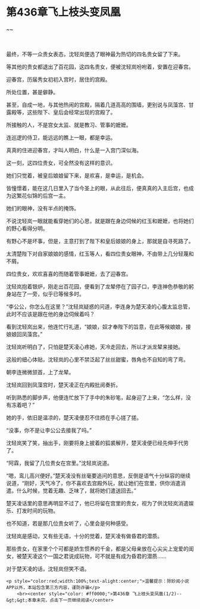 # 第436章飞上枝头变凤凰
~~
    	    <p name="pagetop" href="javascript:void(0);" onclick="return false" style="line-height: 35px;padding: 10px;color: #333;"> </p><p>最终，不等一众贵女表态，沈轻岚便选了眼神最为热切的四名贵女留了下来。</p><p>等其他的贵女都退出了百花园，这四名贵女，便被沈轻岚吩咐着，安置在迎春宫。</p><p>迎春宫，历届秀女初初入宫时，居住的宫殿。</p><p>所处位置，甚是僻静。</p><p>甚至，自成一地，与其他热闹的宫殿，隔着几道高高的围墙，更别说与凤藻宫、甘露殿等，这些陛下、皇后会经常出现的宫殿了。</p><p>所接触的人，不是宫女太监、就是教习、管事的嬷嬷。</p><p>连巡逻的侍卫，能远远的瞧上一眼，都是幸运。</p><p>真真的住进迎春宫，才叫人明白，什么是一入宫门深似海。</p><p>这一刻，这四位贵女，可全然没有这样的意识。</p><p>她们只觉着，被皇后娘娘留下来，是欢喜，是幸运，是机会。</p><p>皆憧憬着，能在这几日里入了当今圣上的眼，从此往后，便真真的入主后宫，也成为这繁花似锦的后宫一主。</p><p>她们的眼神，没有半点的掩饰。</p><p>不说沈轻岚一眼就能看穿她们的心思，就是跟在身边伺候的红玉和嬷嬷，也将她们的野心看得分明。</p><p>有野心不是坏事，但是，主意打到了陛下和皇后娘娘的身上，那就是自寻死路了。</p><p>太清楚陛下对自家娘娘的感情，红玉等人，看四位贵女眼神，不由带上几分轻蔑和不屑。</p><p>四位贵女，欢欢喜喜的而随着管事嬷嬷，去了迎春宫。</p><p>沈轻岚抱着银炉，刚走出百花园，便看到了龙辇停在了园子口，李连神色恭敬的躬身站在了一旁，似乎已等候多时。</p><p>“李公公，你怎么在这里？”沈轻岚疑惑的问道，李连身为楚天凌的心腹太监总管，此时不应该是跟在他的身边伺候着吗？</p><p>看到沈轻岚出来，他连忙行礼道，“娘娘，奴才奉陛下的旨意，在此等候娘娘，接娘娘回凤藻宫。”</p><p>沈轻岚听明白了，只怕是楚天凌心疼她，天冷走回去，所以才派龙辇来接她。</p><p>这般的细心体贴，沈轻岚的心里不禁泛起了丝丝甜蜜，唇角也不自知的弯了弯。</p><p>朝李连微微颔首，上了龙辇。</p><p>沈轻岚回到凤藻宫时，楚天凌正在内殿批阅奏折。</p><p>听到熟悉的脚步声，他便连忙放下了手中的朱砂笔，起身迎了上来，“怎么样，没有冻着吧？”</p><p>她的手，依旧是温凉的，楚天凌便忍不住捂在手心搓了搓。</p><p>“没事，你不是让李公公去接我了吗。”</p><p>沈轻岚笑了笑，抽出手，刚要将身上披着的狐裘解开，楚天凌便已经先伸手代劳了。</p><p>“阿霖，我留了几位贵女在宫里。”沈轻岚说道。</p><p>“嗯，鸾儿高兴便好。”楚天凌没有丝毫要追问的意思，反倒是语气十分纵容的继续说道，“刚好，天气冷了，你不喜欢去宫殿外玩，就让她们在宫里，供你消遣消遣。什么时候，觉着无趣、乏味了，就将她们遣送回去。”</p><p>楚天凌话里的意思再明显不过了，他已将留在宫里的贵女，视为了供沈轻岚消遣娱乐、打发时间的玩物。</p><p>也不知道，若是那几位贵女听了，心里会是何种感受。</p><p>沈轻岚是感动，又有些无语，十分的觉着，楚天凌有做昏君的潜质。</p><p>那些贵女，在家里个个可都是娇生惯养的千金，都是父母亲放在心尖尖上宠爱的闺女，被楚天凌这个一国之君说成玩物，可不就是有成为昏君的潜质……</p><p>对于楚天凌的话，沈轻岚但笑不语。</p>
    	
   	<p style="color:red;width:100%;text-alight:center;">温馨提示：除妙阅小说APP以外，本站包含第三方内容，谨防诈骗</p>
    	<br><center style="color: #ff0000;">第436章 飞上枝头变凤凰(1/2)--&gt;&gt;本章未完，点击下一页继续阅读</center>
    	